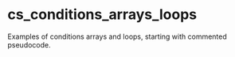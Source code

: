 # cs_conditions_arrays_loops
Examples of conditions arrays and loops, starting with commented pseudocode.
